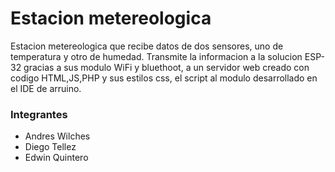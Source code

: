 <h1>Estacion metereologica</h1>
<p>Estacion metereologica que recibe datos de dos sensores, uno de temperatura y otro de humedad. Transmite la informacion a la solucion ESP-32 gracias a sus modulo WiFi
y bluethoot, a un servidor web creado con codigo HTML,JS,PHP y sus estilos css, el script al modulo desarrollado en el IDE de arruino.</p>
<h3>Integrantes</h3>
<ul>
  <li>Andres Wilches</li>
  <li>Diego Tellez</li>
  <li>Edwin Quintero</li>
</ul>
